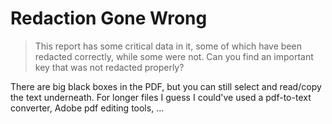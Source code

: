 # Redaction Gone Wrong

> This report has some critical data in it, some of which have been redacted correctly, while some were not. Can you find an important key that was not redacted properly?

There are big black boxes in the PDF, but you can still select and read/copy the text underneath. For longer files I guess I could've used a pdf-to-text converter, Adobe pdf editing tools, ...

